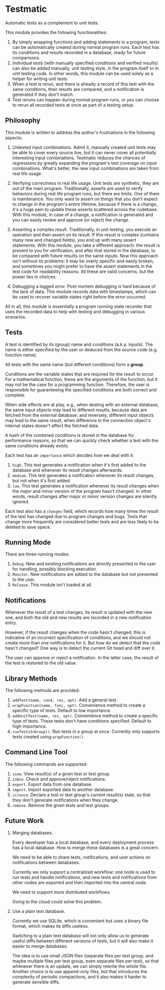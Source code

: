 Testmatic
===========

Automatic tests as a complement to unit tests.

This module provides the following functionalities:

1. By simply wrapping functions and adding statements in a program, tests can
   be automatically created during normal program runs. Each test has its
   conditions and results recorded in a database, ready for future comparisons.
2. Individual tests (with manually specified conditions and verified results)
   can also be added manually, unit testing style, in the program itself or in
   unit testing code. In other words, this module can be used solely as a helper
   for writing unit tests.
3. When a test is rerun, and there is already a record of this test with the
   same conditions, their results are compared, and a notification is generated
   if they don't match.
4. Test reruns can happen during normal program runs, or you can choose to rerun
   all recorded tests at once as part of a testing setup.    


## Philosophy ##

This module is written to address the author's frustrations in the following
aspects:

1. Untested input combinations. Admit it, manually created unit tests may be
   able to cover every source line, but it can never cover all potentially
   interesting input combinations. Testmatic reduces the chances of regressions
   by greatly expanding the program's test coverage on input combinations.
   What's better, the new input combinations are taken from real life usage.

2. Verifying correctness in real life usage. Unit tests are synthetic, they are
   out of the main program. Traditionally, asserts are used to verify behaviors
   during real life program runs, but there are limits. One of them is
   maintenance. You only want to assert on things that you don't expect to
   change in the program's entire lifetime, because if there is a change, it's a
   huge pain to update these asserts scattered across the codebase. With this
   module, in case of a change, a notification is generated and you can easily
   review and approve (or reject) the change.

3. Asserting a complex result. Traditionally, in unit testing, you execute an
   operation and then assert on its result. If this result is complex (contains
   many new and changed fields), you end up with many assert statements. With
   this module, you take a different approach: the result is present to you for
   verification, and after that stored in the database, to be compared with
   future results on the same inputs. Now this approach isn't without its
   problems: it may be overly specific and easily broken, and sometimes you
   might prefer to have the assert statements in the test code for readability
   reasons. All these are valid concerns, but the power lies in choices.

4. Debugging a logged error. Post-mortem debugging is hard because of the lack
   of data. This module records data with timestamps, which can be used to
   recover variable states right before the error occurred.

All in all, this module is essentially a program running state recorder that
uses the recorded data to help with testing and debugging in various scenarios.


## Tests ##

A test is identified by its (group) name and conditions (a.k.a. inputs). The
name is either specified by the user or deduced from the source code (e.g.
function name).

All tests with the same name (but different conditions) form a **group**.

Conditions are the variable states that are required for the result to occur.
For a mathematical function, these are the arguments of the function, but it may
not be the case for a programming function. Therefore, the user is responsible
for guaranteeing the specified conditions are both correct and complete.

When side effects are at play, e.g., when dealing with an external database, the
same input objects may lead to different results, because data are fetched from
the external database; and reversely, different input objects may lead to the
same result, when difference in the connection object's internal states doesn't
affect the fetched data.

A hash of the combined conditions is stored in the database for performance
reasons, so that we can quickly check whether a test with the same conditions
already exists.

Each test has an `importance` which decides how we deal with it:

1. `high`. This test generates a notification when it's first added to the
           database and whenever its result changes afterwards.
2. `medium`. This test generates a notification whenever its result changes, but
             not when it's first added.
3. `low`. This test generates a notification whenever its result changes when
          the major and minor version of the program hasn't changed. In other
          words, result changes after major or minor version changes are
          silently ignored.

Each test also has a `changes` field, which records how many times the result of
the test has changed due to program changes and bugs. Tests that change more
frequently are considered better tests and are less likely to be deleted to
save space. 


## Running Mode ##

There are three running modes:

1. `Debug`. New and existing notifications are directly presented to the user
            for handling, possibly blocking execution.
2. `Monitor`. New notifications are added to the database but not presented to
              the user. 
3. `Release`. This module isn't loaded at all.


## Notifications ##

Whenever the result of a test changes, its result is updated with the new one,
and both the old and new results are recorded in a new notification entry.

However, if the result changes when the code hasn't changed, this is indicative
of an incorrect specification of conditions, and we should not create more than
one notifications for it. But how do we detect that the code hasn't changed? One
way is to detect the current Git head and diff over it.

The user can approve or reject a notification. In the latter case, the result of
the test is restored to the old value.


## Library Methods ##

The following methods are provided:

1. `addTest(name, cond, res, opt)`. Add a general test.
2. `wrapFunction(name, func, opt)`. Convenience method to create a specific type
                                    of tests. Default to low importance.
3. `addUnitTest(name, res, opt)`. Convenience method to create a specific type
                                  of tests. These tests don't have conditions
                                  specified. Default to high importance.
4. `runTestsInGroup()`. Run tests in a group at once. Currently only supports
                        tests created using `wrapFunction()`.

## Command Line Tool ##

The following commands are supported:

1. `view`. View result(s) of a given test or test group.
2. `inbox`. Check and approve/reject notifications.
3. `export`. Export data from one database.
4. `import`. Import exported data to another database.
5. `silence`. Declare a test or test group's current result(s) stale, so that
              they don't generate notifications when they change.
6. `remove`. Remove the given tests and test groups.

## Future Work ##

1.  Merging databases.

    Every developer has a local database, and every deployment process has a
    local database. How to merge these databases is a great concern.

    We need to be able to share tests, notifications, and user actions on
    notifications between databases.

    Currently we only support a centralized workflow: one node is used to run
    tests and handle notifications, and new tests and notifications from other
    nodes are exported and then imported into the central node.

    We need to support more distributed workflows.

    Going to the cloud could solve this problem.

2.  Use a plain text database.

    Currently we use SQLite, which is convenient but uses a binary file format,
    which makes its diffs useless.

    Switching to a plain text database will not only allow us to generate useful
    diffs between different versions of tests, but it will also make it easier
    to merge databases.

    The idea is to use small JSON files (separate files per test group, and
    maybe multiple files per test group, even separate files per test), so that
    whenever there is an update, we can simply rewrite the whole file. Another
    choice is to use append-only files, but that introduces the complexity of
    periodic compactions, and it also makes it harder to generate sensible
    diffs.
      